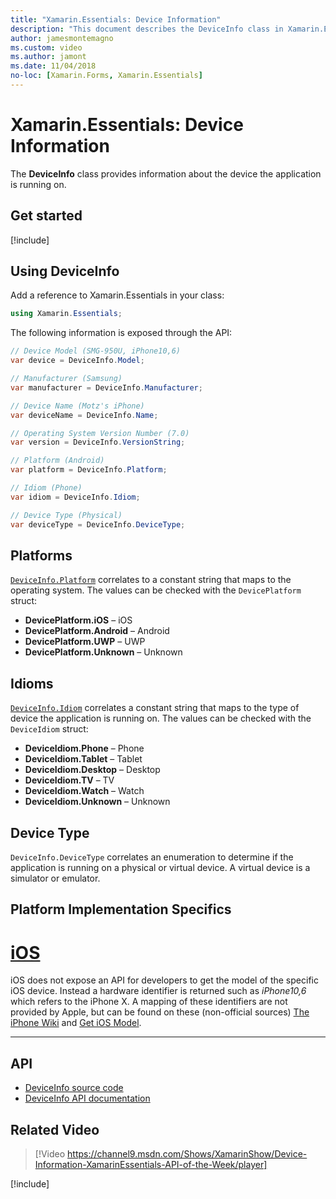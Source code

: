 ```yaml
---
title: "Xamarin.Essentials: Device Information"
description: "This document describes the DeviceInfo class in Xamarin.Essentials, which provides information about the device the application is running on."
author: jamesmontemagno
ms.custom: video
ms.author: jamont
ms.date: 11/04/2018
no-loc: [Xamarin.Forms, Xamarin.Essentials]
---
```


# Xamarin.Essentials: Device Information

The **DeviceInfo** class provides information about the device the application is running on.

## Get started

[!include[](~/essentials/includes/get-started.md)]

## Using DeviceInfo

Add a reference to Xamarin.Essentials in your class:

```csharp
using Xamarin.Essentials;
```

The following information is exposed through the API:

```csharp
// Device Model (SMG-950U, iPhone10,6)
var device = DeviceInfo.Model;

// Manufacturer (Samsung)
var manufacturer = DeviceInfo.Manufacturer;

// Device Name (Motz's iPhone)
var deviceName = DeviceInfo.Name;

// Operating System Version Number (7.0)
var version = DeviceInfo.VersionString;

// Platform (Android)
var platform = DeviceInfo.Platform;

// Idiom (Phone)
var idiom = DeviceInfo.Idiom;

// Device Type (Physical)
var deviceType = DeviceInfo.DeviceType;
```

## Platforms

[`DeviceInfo.Platform`](xref:Xamarin.Essentials.DeviceInfo.Platform) correlates to a constant string that maps to the operating system. The values can be checked with the `DevicePlatform` struct:

- **DevicePlatform.iOS** – iOS
- **DevicePlatform.Android** – Android
- **DevicePlatform.UWP** – UWP
- **DevicePlatform.Unknown** – Unknown

## Idioms

[`DeviceInfo.Idiom`](xref:Xamarin.Essentials.DeviceInfo.Idiom) correlates a constant string that maps to the type of device the application is running on. The values can be checked with the `DeviceIdiom` struct:

- **DeviceIdiom.Phone** – Phone
- **DeviceIdiom.Tablet** – Tablet
- **DeviceIdiom.Desktop** – Desktop
- **DeviceIdiom.TV** – TV
- **DeviceIdiom.Watch** – Watch
- **DeviceIdiom.Unknown** – Unknown

## Device Type

`DeviceInfo.DeviceType` correlates an enumeration to determine if the application is running on a physical or virtual device. A virtual device is a simulator or emulator.

## Platform Implementation Specifics

# [iOS](#tab/ios)

iOS does not expose an API for developers to get the model of the specific iOS device. Instead a hardware identifier is returned such as _iPhone10,6_ which refers to the iPhone X. A mapping of these identifiers are not provided by Apple, but can be found on these (non-official sources) [The iPhone Wiki](https://www.theiphonewiki.com/wiki/Models) and [Get iOS Model](https://github.com/dannycabrera/Get-iOS-Model).

--------------

## API

- [DeviceInfo source code](https://github.com/xamarin/Essentials/tree/main/Xamarin.Essentials/DeviceInfo)
- [DeviceInfo API documentation](xref:Xamarin.Essentials.DeviceInfo)

## Related Video

> [!Video https://channel9.msdn.com/Shows/XamarinShow/Device-Information-XamarinEssentials-API-of-the-Week/player]

[!include[](~/essentials/includes/xamarin-show-essentials.md)]
